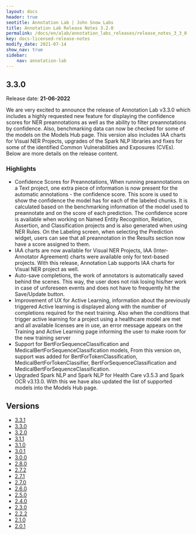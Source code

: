 ```yaml
---
layout: docs
header: true
seotitle: Annotation Lab | John Snow Labs
title: Annotation Lab Release Notes 3.2.0
permalink: /docs/en/alab/annotation_labs_releases/release_notes_3_3_0
key: docs-licensed-release-notes
modify_date: 2021-07-14
show_nav: true
sidebar:
    nav: annotation-lab
---
```


<div class="h3-box" markdown="1">

## 3.3.0

Release date: **21-06-2022**

We are very excited to announce the release of Annotation Lab v3.3.0 which includes a highly requested new feature for displaying the confidence scores for NER preannotations as well as the ability to filter preannotations by confidence. Also, benchmarking data can now be checked for some of the models on the Models Hub page. This version also includes IAA charts for Visual NER Projects, upgrades of the Spark NLP libraries and fixes for some of the identified Common Vulnerabilities and Exposures (CVEs). Below are more details on the release content.

### Highlights

- Confidence Scores for Preannotations, When running preannotations on a Text project, one extra piece of information is now present for the automatic annotations - the confidence score. This score is used to show the confidence the model has for each of the labeled chunks. It is calculated based on the benchmarking information of the model used to preannotate and on the score of each prediction. The confidence score is available when working on Named Entity Recognition, Relation, Assertion, and Classification projects and is also generated when using NER Rules. On the Labeling screen, when selecting the Prediction widget, users can see that all preannotation in the Results section now have a score assigned to them.
- IAA charts are now available for Visual NER Projects, IAA (Inter-Annotator Agreement) charts were available only for text-based projects. With this release, Annotation Lab supports IAA charts for Visual NER project as well.
- Auto-save completions, the work of annotators is automatically saved behind the scenes. This way, the user does not risk losing his/her work in case of unforeseen events and does not have to frequently hit the Save/Update button.
- Improvement of UX for Active Learning, information about the previously triggered Active learning is displayed along with the number of completions required for the next training. Also when the conditions that trigger active learning for a project using a healthcare model are met and all available licenses are in use, an error message appears on the Training and Active Learning page informing the user to make room for the new training server
- Support for BertForSequenceClassification and MedicalBertForSequenceClassification models, From this version on, support was added for BertForTokenClassification, MedicalBertForTokenClassifier, BertForSequenceClassification and MedicalBertForSequenceClassification.
- Upgraded Spark NLP and Spark NLP for Health Care v3.5.3 and Spark OCR v3.13.0. With this we have also updated the list of supported models into the Models Hub page. 

</div><div class="prev_ver h3-box" markdown="1">

## Versions

</div>

<ul class="pagination owl-carousel pagination_big">
	<li><a href="release_notes_3_3_1">3.3.1</a></li>
    <li class="active"><a href="release_notes_3_3_0">3.3.0</a></li>
    <li><a href="release_notes_3_2_0">3.2.0</a></li>
    <li><a href="release_notes_3_1_1">3.1.1</a></li>
    <li><a href="release_notes_3_1_0">3.1.0</a></li>
    <li><a href="release_notes_3_0_1">3.0.1</a></li>
    <li><a href="release_notes_3_0_0">3.0.0</a></li>
    <li><a href="release_notes_2_8_0">2.8.0</a></li>
    <li><a href="release_notes_2_7_2">2.7.2</a></li>
    <li><a href="release_notes_2_7_1">2.7.1</a></li>
    <li><a href="release_notes_2_7_0">2.7.0</a></li>
    <li><a href="release_notes_2_6_0">2.6.0</a></li>
    <li><a href="release_notes_2_5_0">2.5.0</a></li>
    <li><a href="release_notes_2_4_0">2.4.0</a></li>
    <li><a href="release_notes_2_3_0">2.3.0</a></li>
    <li><a href="release_notes_2_2_2">2.2.2</a></li>
    <li><a href="release_notes_2_1_0">2.1.0</a></li>
    <li><a href="release_notes_2_0_1">2.0.1</a></li>
</ul>